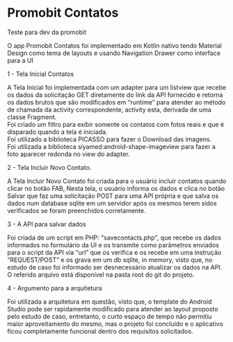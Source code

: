 # Promobit Contatos
Teste para dev da promobit

O app Promobit Contatos foi implementado em Kotlin nativo tendo Material Design como tema de layouts e usando Navigation Drawer como interface para a UI

1 - Tela Inicial Contatos 

A Tela Inicial foi implementada com um adapter para um listview que recebe os dados da solicitação GET diretamente do link da API fornecido e retorna os dados brutos que são modificados em “runtime” para atender ao método de chamada da activity correspondente, activity esta, derivada de uma classe Fragment.  
Foi criado um filtro para exibir somente os contatos com fotos reais e que é disparado quando a tela é iniciada.  
Foi utilizado a biblioteca PICASSO para fazer o Download das imagens.  
Foi utilizada a biblioteca siyamed:android-shape-imageview para fazer a foto aparecer redonda no view do adapter.

2 - Tela Incluir Novo Contato. 

A Tela Incluir Novo Contato foi criada para o usuário incluir contatos quando clicar no botão FAB, Nesta tela, o usuário informa os dados e clica no botão Salvar que faz uma solicitação POST para uma API própria e que salva os dados num database sqlite em um servidor após os mesmos terem sidos verificados se foram preenchidos corretamente.

3 - A API para salvar dados 

Foi criada de um script em PHP: "savecontacts.php", que recebe os dados informados no formulário da UI e os transmite como parâmetros enviados para o script da API via “url” que  os verifica e os recebe em uma instrução “REQUEST/POST” e os grava em um db sqlite, in memory, visto que, no estudo de caso foi informado ser desnecessário atualizar os dados na API.  
O referido arquivo está disponível na pasta root do git do projeto.


4 - Argumento para a arquitetura

Foi utilizada a arquitetura em questão, visto que, o template do Android Studio pode ser rapidamente modificado para atender ao layout proposto pelo estudo de caso, entretanto, o curto espaço de tempo não permitiu maior aproveitamento do mesmo, mas o projeto foi concluído e o aplicativo ficou completamente funcional dentro dos requisitos solicitados.
